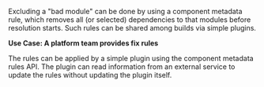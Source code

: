 Excluding a "bad module" can be done by using a component metadata rule, which removes all (or selected) dependencies to that modules before resolution starts.
Such rules can be shared among builds via simple plugins.

**Use Case: A platform team provides fix rules**

The rules can be applied by a simple plugin using the component metadata rules API.
The plugin can read information from an external service to update the rules without updating the plugin itself.
